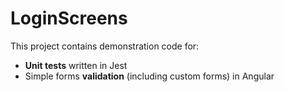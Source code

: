 # LoginScreens

This project contains demonstration code for:
- **Unit tests** written in Jest
- Simple forms **validation** (including custom forms) in Angular
